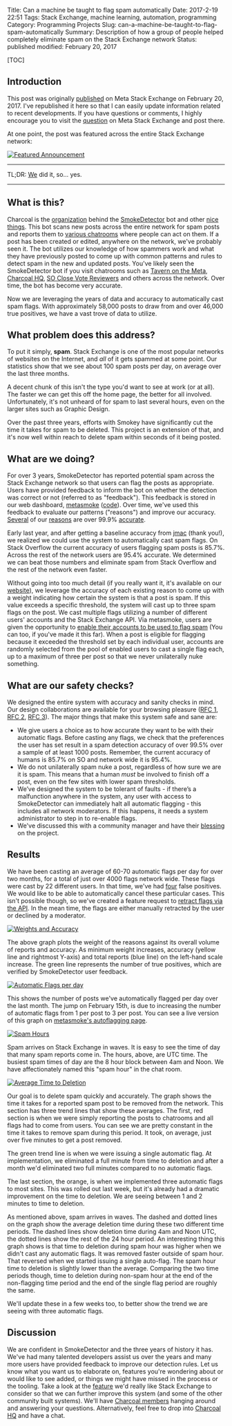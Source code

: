 Title: Can a machine be taught to flag spam automatically
Date: 2017-2-19 22:51
Tags: Stack Exchange, machine learning, automation, programming
Category: Programming Projects
Slug: can-a-machine-be-taught-to-flag-spam-automatically
Summary: Description of how a group of people helped completely eliminate spam on the Stack Exchange network
Status: published
modified: February 20, 2017

[TOC]

## Introduction

This post was originally [published][a] on Meta Stack Exchange on February 20, 2017. I've republished it here
so that I can easily update information related to recent developments. If you have questions or comments, I highly
encourage you to visit the [question][a] on Meta Stack Exchange and post there.

At one point, the post was featured across the entire Stack Exchange network:

[![Featured Announcement][27]][27]

---

TL;DR: [We][1] did it, so... yes.

---

## What is this?

Charcoal is the [organization][1] behind the [SmokeDetector][2] bot and other [nice things][3]. This bot scans new 
posts across the entire network for spam posts and reports them to [various chatrooms][4] where people can act on them. 
If a post has been created or edited, anywhere on the network, we've probably seen it. The bot utilizes our knowledge 
of how spammers work and what they have previously posted to come up with common patterns and rules to detect spam in 
the new and updated posts. You've likely seen the SmokeDetector bot if you visit chatrooms such as 
[Tavern on the Meta][5], [Charcoal HQ][6], [SO Close Vote Reviewers][7] and others across the network. Over time, the 
bot has become very accurate. 

Now we are leveraging the years of data and accuracy to automatically cast spam flags. With approximately 58,000 posts 
to draw from and over 46,000 true positives, we have a vast trove of data to utilize.

## What problem does this address?

To put it simply, **spam**. Stack Exchange is one of the most popular networks of websites on the Internet, and *all* 
of it gets spammed at some point. Our statistics show that we see about 100 spam posts per day, on average over the 
last three months. 

A decent chunk of this isn't the type you'd want to see at work (or at all). The faster we can get this off the home 
page, the better for all involved. Unfortunately, it's not unheard of for spam to last several hours, even on the 
larger sites such as Graphic Design.

Over the past three years, efforts with Smokey have significantly cut the time it takes for spam to be deleted. This 
project is an extension of that, and it's now well within reach to delete spam within seconds of it being posted.

## What are we doing?

For over 3 years, SmokeDetector has reported potential spam across the Stack Exchange network so that users can flag 
the posts as appropriate. Users have provided feedback to inform the bot on whether the detection was correct or not 
(referred to as "feedback"). This feedback is stored in our web dashboard, [metasmoke][8] ([code][9]). Over time, we've 
used this feedback to evaluate our patterns ("reasons") and improve our accuracy. [Several][10] of our [reasons][11] 
are over 99.9% [accurate][12].

Early last year, and after getting a baseline accuracy from [jmac][13] (thank you!), we realized we could use the 
system to automatically cast spam flags. On Stack Overflow the current accuracy of users flagging spam posts is 85.7%. 
Across the rest of the network users are 95.4% accurate. We determined we can beat those numbers and eliminate spam 
from Stack Overflow and the rest of the network even faster. 

Without going into too much detail (if you really want it, it's available on our [website][14]), we leverage the 
accuracy of each existing reason to come up with a weight indicating how certain the system is that a post is spam. If 
this value exceeds a specific threshold, the system will cast up to three spam flags on the post. We cast multiple 
flags utilizing a number of different users' accounts and the Stack Exchange API. Via metasmoke, users are given the 
opportunity to [enable their accounts to be used to flag spam][15] (You can too, if you've made it this far). When a 
post is eligible for flagging because it exceeded the threshold set by each individual user, accounts are randomly 
selected from the pool of enabled users to cast a single flag each, up to a maximum of three per post so that we never 
unilaterally nuke something.

## What are our safety checks?

We designed the entire system with accuracy and sanity checks in mind. Our design collaborations are available for 
your browsing pleasure ([RFC 1][16], [RFC 2][17], [RFC 3][18]). The major things that make this system safe and sane 
are:

 - We give users a choice as to how accurate they want to be with their automatic flags. Before casting any flags, we 
 check that the preferences the user has set result in a spam detection accuracy of over 99.5% over a sample of at 
 least 1000 posts. Remember, the current accuracy of humans is 85.7% on SO and network wide it is 95.4%. 
 - We do not unilaterally spam nuke a post, regardless of how sure we are it is spam. This means that a human *must* 
 be involved to finish off a post, even on the few sites with lower spam thresholds.
 - We’ve designed the system to be tolerant of faults - if there’s a malfunction anywhere in the system, any user with 
 access to SmokeDetector can immediately halt all automatic flagging - this includes all network moderators. If this 
 happens, it needs a system administrator to step in to re-enable flags.
 - We've discussed this with a community manager and have their [blessing][19] on the project.
 
## Results

We have been casting an average of 60-70 automatic flags per day for over two months, for a total of just over 4000 
flags network wide. These flags were cast by 22 different users. In that time, we've had [four][20] false positives. 
We would like to be able to automatically cancel these particular cases. This isn't possible though, so we've created 
a feature request to [retract flags via the API][21]. In the mean time, the flags are either manually retracted by the 
user or declined by a moderator.

[![Weights and Accuracy][22]][22]

The above graph plots the weight of the reasons against its overall volume of reports and accuracy. As minimum weight 
increases, accuracy (yellow line and rightmost Y-axis) and total reports (blue line) on the left-hand scale increase. 
The green line represents the number of true positives, which are verified by SmokeDetector user feedback.

[![Automatic Flags per day][23]][23]

This shows the number of posts we've automatically flagged per day over the last month. The jump on February 15th, is 
due to increasing the number of automatic flags from 1 per post to 3 per post. You can see a live version of this graph 
on [metasmoke's autoflagging page][24]. 

[![Spam Hours][25]][25]

Spam arrives on Stack Exchange in waves. It is easy to see the time of day that many spam reports come in. The hours, 
above, are UTC time. The busiest spam times of day are the 8 hour block between 4am and Noon. We have affectionately 
named this "spam hour" in the chat room. 

[![Average Time to Deletion][26]][26]

Our goal is to delete spam quickly and accurately. The graph shows the time it takes for a reported spam post to be 
removed from the network. This section has three trend lines that show these averages. The first, red section is when 
we were simply reporting the posts to chatrooms and all flags had to come from users. You can see we are pretty constant 
in the time it takes to remove spam during this period. It took, on average, just over five minutes to get a post 
removed.

The green trend line is when we were issuing a single automatic flag. At implementation, we eliminated a full minute 
from time to deletion and after a month we'd eliminated two full minutes compared to no automatic flags.

The last section, the orange, is when we implemented three automatic flags to most sites. This was rolled out last 
week, but it's already had a dramatic improvement on the time to deletion. We are seeing between 1 and 2 minutes to 
time to deletion.

As mentioned above, spam arrives in waves. The dashed and dotted lines on the graph show the average deletion time 
during these two different time periods. The dashed lines show deletion time during 4am and Noon UTC, the dotted lines 
show the rest of the 24 hour period. An interesting thing this graph shows is that time to deletion during spam hour 
was higher when we didn't cast any automatic flags. It was removed faster outside of spam hour. That reversed when we 
started issuing a single auto-flag. The spam hour time to deletion is slightly lower than the average. Comparing the 
two time periods though, time to deletion during non-spam hour at the end of the non-flagging time period and the end 
of the single flag period are roughly the same. 

We'll update these in a few weeks too, to better show the trend we are seeing with three automatic flags.  

## Discussion

We are confident in SmokeDetector and the three years of history it has. We've had many talented developers assist us 
over the years and many more users have provided feedback to improve our detection rules. Let us know what you want us 
to elaborate on, features you're wondering about or would like to see added, or things we might have missed in the 
process or the tooling. Take a look at the [feature][21] we'd really like Stack Exchange to consider so that we can 
further improve this system (and some of the other community built systems). We'll have [Charcoal members][1] hanging 
around and answering your questions. Alternatively, feel free to drop into [Charcoal HQ][6] and have a chat. 


  [1]: http://charcoal-se.org/people.html
  [2]: https://github.com/Charcoal-SE/SmokeDetector
  [3]: https://github.com/Charcoal-SE
  [4]: https://github.com/Charcoal-SE/SmokeDetector/wiki/Chat-Rooms
  [5]: http://chat.meta.stackexchange.com/rooms/89/tavern-on-the-meta
  [6]: http://chat.stackexchange.com/rooms/11540/charcoal-hq
  [7]: http://chat.stackoverflow.com/rooms/41570/so-close-vote-reviewers
  [8]: https://metasmoke.charcoal-se.org
  [9]: https://github.com/Charcoal-SE/metasmoke
  [10]: https://metasmoke.erwaysoftware.com/reason/106
  [11]: https://metasmoke.erwaysoftware.com/reason/21
  [12]: https://metasmoke.erwaysoftware.com/reason/61
  [13]: http://stackoverflow.com/users/1933347/jmac
  [14]: https://charcoal-se.org/flagging
  [15]: https://metasmoke.erwaysoftware.com/flagging/ocs
  [16]: https://docs.google.com/document/d/1Bg0u4oY9W_skp79wSnyQWttUIBH8WV46JELDGJ7Bixo/edit
  [17]: https://docs.google.com/document/d/1voGyl3BUA1JHJ0pR2Mf9E5-wmIDUFC1G8HcThiS7B1k/edit
  [18]: https://docs.google.com/document/d/1Nu2U0uFbmHpb3v61WyBxjYNK34n5tFWAPYtvu13ZQCw/edit#heading=h.9nvcibv3gama
  [19]: http://chat.stackexchange.com/transcript/message/35437121#35437121
  [20]: https://metasmoke.erwaysoftware.com/flagging/logs?filter=fps
  [21]: http://meta.stackexchange.com/questions/288120/allow-retracting-flags-from-the-api
  [22]: {attach}images/spam-weights-and-accuracies.png
  [23]: {attach}images/spam-autoflags-per-day.png
  [24]: https://metasmoke.erwaysoftware.com/flagging
  [25]: {attach}images/spam-spam-hours.png
  [26]: {attach}images/spam-average-time-to-delete.png
  [27]: {attach}images/spam-featured-announcement.png
  [a]: http://meta.stackexchange.com/q/291301/186281